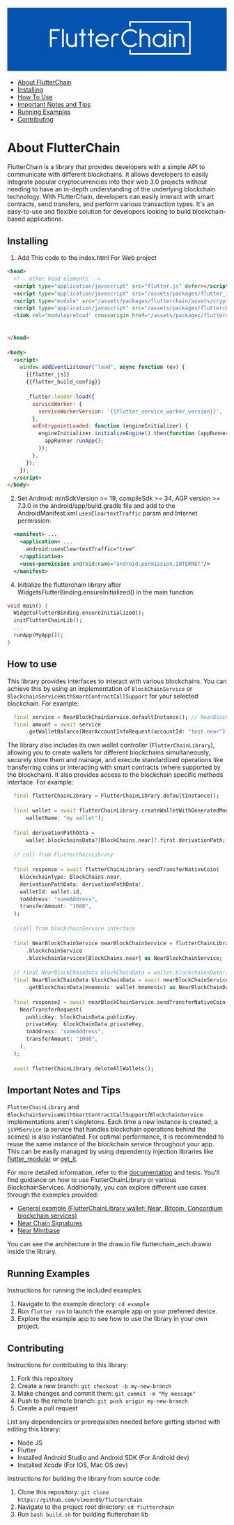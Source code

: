 <div align="center">

![](https://raw.githubusercontent.com/ArturLevchuk/media_storage/refs/heads/main/FlutterChainLogo.png)

</div>

- [About FlutterChain](#about-get)
- [Installing](#installing)
- [How To Use](#how-to-use)
- [Important Notes and Tips](#important-notes-and-tips)
- [Running Examples](#running-examples)
- [Contributing](#contributing)


# About FlutterChain
FlutterChain is a library that provides developers with a simple API to communicate with different blockchains. It allows developers to easily integrate popular cryptocurrencies into their web 3.0 projects without needing to have an in-depth understanding of the underlying blockchain technology. With FlutterChain, developers can easily interact with smart contracts, send transfers, and perform various transaction types. It's an easy-to-use and flexible solution for developers looking to build blockchain-based applications.

## Installing

1. Add This code to the index.html For Web project

```html
<head>
  <!-- other head elements -->
  <script type="application/javascript" src="flutter.js" defer></script>
  <script type="application/javascript" src="/assets/packages/flutter_inappwebview_web/assets/web/web_support.js" defer></script>
  <script type="module" src="/assets/packages/flutterchain/assets/crypto-lib/dist/bundle.js"></script>
  <script type="application/javascript" src="/assets/packages/flutterchain/assets/crypto-lib/dist/dop_bundle.js"></script>
  <link rel="modulepreload" crossorigin href="/assets/packages/flutterchain/assets/crypto-lib/dist/bundle2.js">


</head>

<body>
  <script>
    window.addEventListener("load", async function (ev) {
      {{flutter_js}}
      {{flutter_build_config}}

      _flutter.loader.load({
        serviceWorker: {
          serviceWorkerVersion: '{{flutter_service_worker_version}}',
        },
        onEntrypointLoaded: function (engineInitializer) {
          engineInitializer.initializeEngine().then(function (appRunner) {
            appRunner.runApp();
          });
        },
      });
    });
  </script>
</body>
```

2.  Set Android: minSdkVersion >= 19, compileSdk >= 34, AGP version >= 7.3.0 in the android/app/build.gradle file and add to the AndroidManifest.xml `usesCleartextTraffic` param and Internet permission:
```xml
  <manifest> ...
    <application> ...
      android:usesCleartextTraffic="true"
    </application>
    <uses-permission android:name="android.permission.INTERNET"/>
  </manifest>
```

4.  Initialize the flutterchain library after WidgetsFlutterBinding.ensureInitialized() in the main function.
```dart
void main() {
  WidgetsFlutterBinding.ensureInitialized();
  initFlutterChainLib();
  ...
  runApp(MyApp());
}
```

## How to use

This library provides interfaces to interact with various blockchains. You can achieve this by using an implementation of `BlockChainService` or `BlockchainServiceWithSmartContractCallSupport` for your selected blockchain. For example:

```dart
  final service = NearBlockChainService.defaultInstance(); // NearBlockChainService implements BlockchainServiceWithSmartContractCallSupport
  final amount = await service
      .getWalletBalance(NearAccountInfoRequest(accountId: "test.near"));
```

The library also includes its own wallet controller (`FlutterChainLibrary`), allowing you to create wallets for different blockchains simultaneously, securely store them and manage, and execute standardized operations like transferring coins or interacting with smart contracts (where supported by the blockchain). It also provides access to the blockchain specific methods interface. For example:

```dart
  final flutterChainLibrary = FlutterChainLibrary.defaultInstance();

  final wallet = await flutterChainLibrary.createWalletWithGeneratedMnemonic(
      walletName: "my wallet");

  final derivationPathData =
      wallet.blockchainsData?[BlockChains.near]?.first.derivationPath;

  // call from FlutterChainLibrary

  final response = await flutterChainLibrary.sendTransferNativeCoin(
    blockchainType: BlockChains.near,
    derivationPathData: derivationPathData!,
    walletId: wallet.id,
    toAddress: "someAddress",
    transferAmount: "1000",
  );

  //call from blockchainService interface

  final NearBlockChainService nearBlockChainService = flutterChainLibrary
      .blockchainService
      .blockchainServices[BlockChains.near] as NearBlockChainService;

  // final NearBlockChainData blockChainData = wallet.blockchainsData![BlockChains.near]?.first as NearBlockChainData;
  final NearBlockChainData blockChainData = await nearBlockChainService
      .getBlockChainData(mnemonic: wallet.mnemonic) as NearBlockChainData;

  final response2 = await nearBlockChainService.sendTransferNativeCoin(
    NearTransferRequest(
      publicKey: blockChainData.publicKey,
      privateKey: blockChainData.privateKey,
      toAddress: "someAddress",
      transferAmount: "1000",
    ),
  );

  await flutterChainLibrary.deleteAllWallets();
```

## Important Notes and Tips  

`FlutterChainLibrary` and `BlockchainServiceWithSmartContractCallSupport`/`BlockchainService` implementations aren't singletons. Each time a new instance is created, a `jsVMService` (a service that handles blockchain operations behind the scenes) is also instantiated. For optimal performance, it is recommended to reuse the same instance of the blockchain service throughout your app. This can be easily managed by using dependency injection libraries like [flutter_modular](https://pub.dev/packages/flutter_modular) or [get_it](https://pub.dev/packages/get_it).

For more detailed information, refer to the [documentation](https://github.com/vlmoon99/flutterchain/tree/main/documentation) and tests. You'll find guidance on how to use FlutterChainLibrary or various BlockchainServices. Additionally, you can explore different use cases through the examples provided:

- [General example (FlutterChainLibrary wallet; Near, Bitcoin, Concordium blockchain services)](https://github.com/vlmoon99/flutterchain/tree/main/example)
- [Near Chain Signatures](https://github.com/vlmoon99/flutterchain/tree/main/chain_signatures_example)
- [Near Mintbase](https://github.com/vlmoon99/flutterchain/tree/main/mintbase_example)


You can see the architecture in the draw.io file flutterchain_arch.drawio inside the library.

## Running Examples

Instructions for running the included examples.

1. Navigate to the example directory: `cd example`
2. Run `flutter run` to launch the example app on your preferred device.
3. Explore the example app to see how to use the library in your own project.

## Contributing

Instructions for contributing to this library:

1. Fork this repository
2. Create a new branch: `git checkout -b my-new-branch`
3. Make changes and commit them: `git commit -m "My message"`
4. Push to the remote branch: `git push origin my-new-branch`
5. Create a pull request

List any dependencies or prerequisites needed before getting started with editing this library:

- Node JS
- Flutter
- Installed Android Studio and Android SDK (For Android dev)
- Installed Xcode (For IOS, Mac OS dev)

Instructions for building the library from source code:

1. Clone this repository: `git clone https://github.com/vlmoon99/flutterchain`
2. Navigate to the project root directory: `cd flutterchain`
3. Run `bash build.sh` for building flutterchain lib

